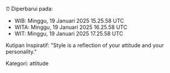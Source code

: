 ⏰ Diperbarui pada:
- WIB: Minggu, 19 Januari 2025 15.25.58 UTC
- WITA: Minggu, 19 Januari 2025 16.25.58 UTC
- WIT: Minggu, 19 Januari 2025 17.25.58 UTC

Kutipan Inspiratif:
"Style is a reflection of your attitude and your personality."


Kategori: attitude

